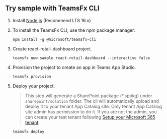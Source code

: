 ## Try sample with TeamsFx CLI

1. Install [Node.js](https://nodejs.org/en/download/) (Recommend LTS 16.x)
2. To install the TeamsFx CLI, use the npm package manager:

    ```
    npm install -g @microsoft/teamsfx-cli
    ```

3. Create react-retail-dashboard project.

    ```
    teamsfx new sample react-retail-dashboard --interactive false
    ```

4. Provision the project to create an app in Teams App Studio.

    ```
    teamsfx provision
    ```

5. Deploy your project.
    > This step will generate a SharePoint package (*.sppkg) under `sharepoint/solution` folder. The cli will automatically upload and deploy it to your tenant App Catalog site. Only tenant App Catalog site admin has permission to do it. If you are not the admin, you can create your test tenant following [Setup your Microsoft 365 tenant](https://docs.microsoft.com/en-us/sharepoint/dev/spfx/set-up-your-developer-tenant).

    ```
    teamsfx deploy
    ```
